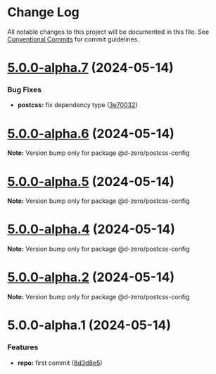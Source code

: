 # Change Log

All notable changes to this project will be documented in this file.
See [Conventional Commits](https://conventionalcommits.org) for commit guidelines.

# [5.0.0-alpha.7](https://github.com/d-zero-dev/frontend-env/compare/v5.0.0-alpha.6...v5.0.0-alpha.7) (2024-05-14)

### Bug Fixes

- **postcss:** fix dependency type ([3e70032](https://github.com/d-zero-dev/frontend-env/commit/3e70032d86f376cc08ec17ec00f5a1c7019d773a))

# [5.0.0-alpha.6](https://github.com/d-zero-dev/frontend-env/compare/v5.0.0-alpha.5...v5.0.0-alpha.6) (2024-05-14)

**Note:** Version bump only for package @d-zero/postcss-config

# [5.0.0-alpha.5](https://github.com/d-zero-dev/frontend-env/compare/v5.0.0-alpha.4...v5.0.0-alpha.5) (2024-05-14)

**Note:** Version bump only for package @d-zero/postcss-config

# [5.0.0-alpha.4](https://github.com/d-zero-dev/frontend-env/compare/v5.0.0-alpha.2...v5.0.0-alpha.4) (2024-05-14)

**Note:** Version bump only for package @d-zero/postcss-config

# [5.0.0-alpha.2](https://github.com/d-zero-dev/frontend-env/compare/v5.0.0-alpha.1...v5.0.0-alpha.2) (2024-05-14)

**Note:** Version bump only for package @d-zero/postcss-config

# 5.0.0-alpha.1 (2024-05-14)

### Features

- **repo:** first commit ([8d3d8e5](https://github.com/d-zero-dev/frontend-env/commit/8d3d8e54ba047d5431b958d7f28af026357a4886))
